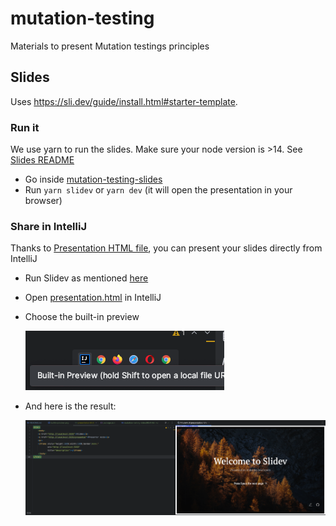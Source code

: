 # mutation-testing
Materials to present Mutation testings principles

## Slides

Uses https://sli.dev/guide/install.html#starter-template.

### Run it

We use yarn to run the slides. Make sure your node version is >14.
See [Slides README](./mutation-testing-slides/README.md)

- Go inside [mutation-testing-slides](./mutation-testing-slides)
- Run `yarn slidev` or `yarn dev` (it will open the presentation in your browser)

### Share in IntelliJ

Thanks to [Presentation HTML file](./mutation-testing-slides/presentation.html), you can present your slides directly from IntelliJ

- Run Slidev as mentioned [here](#run-it)
- Open [presentation.html](./mutation-testing-slides/presentation.html) in IntelliJ
- Choose the built-in preview 

  ![Built-In Preview](docs/imgs/builtin-preview.png)

- And here is the result:

  ![Built-In Preview Result](docs/imgs/builtin-preview-result.png)
